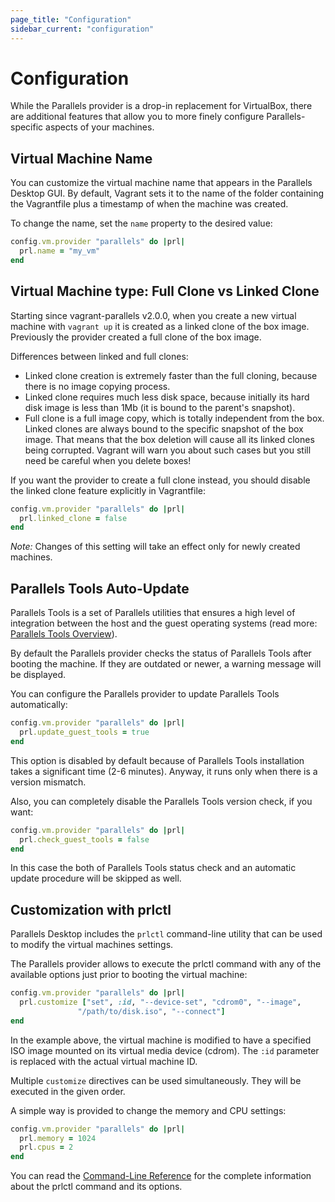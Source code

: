 ```yaml
---
page_title: "Configuration"
sidebar_current: "configuration"
---
```


# Configuration

While the Parallels provider is a drop-in replacement for VirtualBox, there are
additional features that allow you to more finely configure Parallels-specific
aspects of your machines.

## Virtual Machine Name

You can customize the virtual machine name that appears in the Parallels Desktop
GUI. By default, Vagrant sets it to the name of the folder containing the
Vagrantfile plus a timestamp of when the machine was created.

To change the name, set the `name` property to the desired value:

```ruby
config.vm.provider "parallels" do |prl|
  prl.name = "my_vm"
end
```

## Virtual Machine type: Full Clone vs Linked Clone

Starting since vagrant-parallels v2.0.0, when you create a new virtual machine with
`vagrant up` it is created as a linked clone of the box image.
Previously the provider created a full clone of the box image.

Differences between linked and full clones:

- Linked clone creation is extremely faster than the full cloning, because
there is no image copying process.
- Linked clone requires much less disk space, because initially its hard disk
image is less than 1Mb (it is bound to the parent's snapshot).
- Full clone is a full image copy, which is totally independent from the box.
Linked clones are always bound to the specific snapshot of the box image. That means
that the box deletion will cause all its linked clones being corrupted. Vagrant will
warn you about such cases but you still need be careful when you delete boxes!

If you want the provider to create a full clone instead, you should disable the linked
clone feature explicitly in Vagrantfile:

```ruby
config.vm.provider "parallels" do |prl|
  prl.linked_clone = false
end
```

_Note:_ Changes of this setting will take an effect only for newly created machines.

## Parallels Tools Auto-Update

Parallels Tools is a set of Parallels utilities that ensures a high level of
integration between the host and the guest operating systems (read more:
[Parallels Tools Overview](http://download.parallels.com/desktop/v13/docs/en_US/Parallels%20Desktop%20User's%20Guide/32789.htm)).

By default the Parallels provider checks the status of Parallels Tools after
booting the machine. If they are outdated or newer, a warning message will be
displayed.

You can configure the Parallels provider to update Parallels Tools
automatically:

```ruby
config.vm.provider "parallels" do |prl|
  prl.update_guest_tools = true
end
```

This option is disabled by default because of Parallels Tools installation
takes a significant time (2-6 minutes). Anyway, it runs only when there is a
version mismatch.

Also, you can completely disable the Parallels Tools version check, if you want:

```ruby
config.vm.provider "parallels" do |prl|
  prl.check_guest_tools = false
end
```

In this case the both of Parallels Tools status check and an automatic update
procedure will be skipped as well.

<div id="prlctl"></div>

## Customization with prlctl

Parallels Desktop includes the `prlctl` command-line utility that can be used to
modify the virtual machines settings.


The Parallels provider allows to execute the prlctl command with any of the
available options just prior to booting the virtual machine:

```ruby
config.vm.provider "parallels" do |prl|
  prl.customize ["set", :id, "--device-set", "cdrom0", "--image",
               "/path/to/disk.iso", "--connect"]
end
```

In the example above, the virtual machine is modified to have a specified ISO
image mounted on its virtual media device (cdrom). The `:id` parameter is
replaced with the actual virtual machine ID.

Multiple `customize` directives can be used simultaneously. They will be
executed in the given order.

A simple way is provided to change the memory and CPU settings:

```ruby
config.vm.provider "parallels" do |prl|
  prl.memory = 1024
  prl.cpus = 2
end
```


You can read the [Command-Line Reference](http://download.parallels.com/desktop/v13/docs/en_US/Parallels%20Desktop%20Pro%20Edition%20Command-Line%20Reference.pdf)
for the complete information about the prlctl command and its options.
